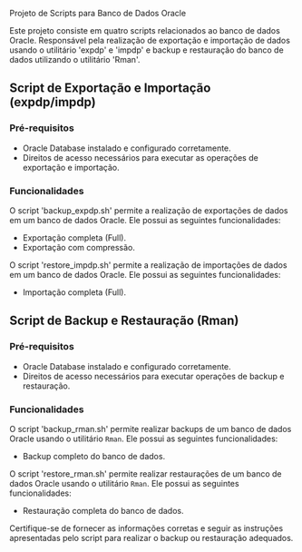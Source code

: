 Projeto de Scripts para Banco de Dados Oracle

Este projeto consiste em quatro scripts relacionados ao banco de dados Oracle. Responsável pela realização de exportação e importação de dados usando o utilitário 'expdp' e 'impdp' e backup e restauração do banco de dados utilizando o utilitário 'Rman'.

## Script de Exportação e Importação (expdp/impdp)

### Pré-requisitos

- Oracle Database instalado e configurado corretamente.
- Direitos de acesso necessários para executar as operações de exportação e importação.

### Funcionalidades

O script 'backup_expdp.sh' permite a realização de exportações de dados em um banco de dados Oracle. Ele possui as seguintes funcionalidades:

- Exportação completa (Full).
- Exportação com compressão.

O script 'restore_impdp.sh' permite a realização de importações de dados em um banco de dados Oracle. Ele possui as seguintes funcionalidades:

- Importação completa (Full).

## Script de Backup e Restauração (Rman)

### Pré-requisitos

- Oracle Database instalado e configurado corretamente.
- Direitos de acesso necessários para executar operações de backup e restauração.

### Funcionalidades

O script 'backup_rman.sh' permite realizar backups de um banco de dados Oracle usando o utilitário `Rman`. Ele possui as seguintes funcionalidades:

- Backup completo do banco de dados.

O script 'restore_rman.sh' permite realizar restaurações de um banco de dados Oracle usando o utilitário `Rman`. Ele possui as seguintes funcionalidades:

- Restauração completa do banco de dados.

Certifique-se de fornecer as informações corretas e seguir as instruções apresentadas pelo script para realizar o backup ou restauração adequados.